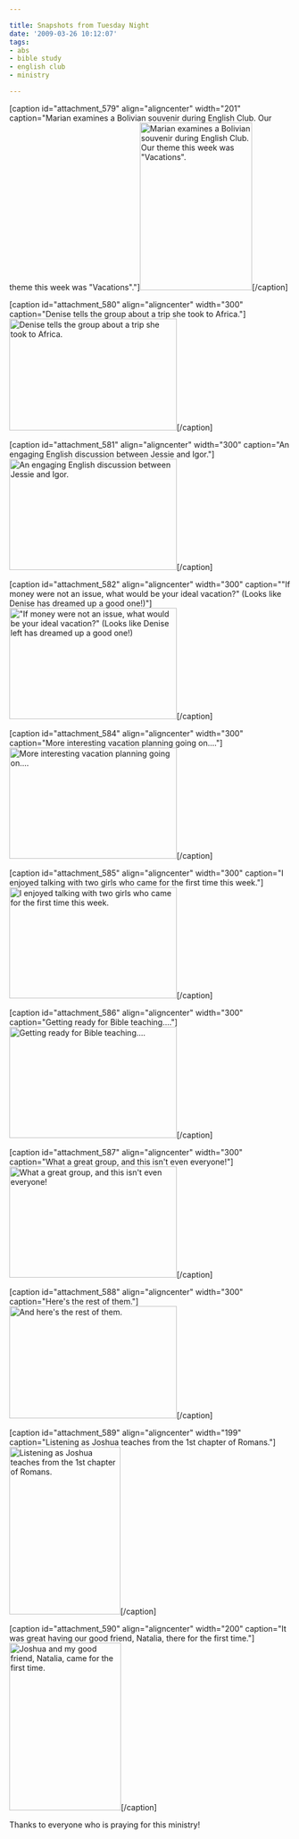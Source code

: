 ```yaml
---

title: Snapshots from Tuesday Night
date: '2009-03-26 10:12:07'
tags:
- abs
- bible study
- english club
- ministry

---
```


[caption id="attachment_579" align="aligncenter" width="201" caption="Marian examines a Bolivian souvenir during English Club. Our theme this week was &quot;Vacations&quot;."]<a href="https://s3.amazonaws.com/content.ofreport.com/2009/03/dsc_5132.jpg"><img class="size-medium wp-image-579" title="dsc_5132" src="https://s3.amazonaws.com/content.ofreport.com/2009/03/dsc_5132-201x300.jpg" alt="Marian examines a Bolivian souvenir during English Club. Our theme this week was &quot;Vacations&quot;." width="201" height="300" /></a>[/caption]

[caption id="attachment_580" align="aligncenter" width="300" caption="Denise tells the group about a trip she took to Africa."]<a href="https://s3.amazonaws.com/content.ofreport.com/2009/03/dsc_5130.jpg"><img class="size-medium wp-image-580" title="dsc_5130" src="https://s3.amazonaws.com/content.ofreport.com/2009/03/dsc_5130-300x200.jpg" alt="Denise tells the group about a trip she took to Africa." width="300" height="200" /></a>[/caption]

<!--more-->

[caption id="attachment_581" align="aligncenter" width="300" caption="An engaging English discussion between Jessie and Igor."]<a href="https://s3.amazonaws.com/content.ofreport.com/2009/03/dsc_5135.jpg"><img class="size-medium wp-image-581" title="dsc_5135" src="https://s3.amazonaws.com/content.ofreport.com/2009/03/dsc_5135-300x199.jpg" alt="An engaging English discussion between Jessie and Igor." width="300" height="199" /></a>[/caption]

[caption id="attachment_582" align="aligncenter" width="300" caption="&quot;If money were not an issue, what would be your ideal vacation?&quot; (Looks like Denise has dreamed up a good one!)"] <a href="https://s3.amazonaws.com/content.ofreport.com/2009/03/dsc_5136.jpg"><img class="size-medium wp-image-582" title="dsc_5136" src="https://s3.amazonaws.com/content.ofreport.com/2009/03/dsc_5136-300x199.jpg" alt="&quot;If money were not an issue, what would be your ideal vacation?&quot; (Looks like Denise left has dreamed up a good one!)" width="300" height="199" /></a>[/caption]

[caption id="attachment_584" align="aligncenter" width="300" caption="More interesting vacation planning going on...."]<a href="https://s3.amazonaws.com/content.ofreport.com/2009/03/dsc_5137.jpg"><img class="size-medium wp-image-584" title="dsc_5137" src="https://s3.amazonaws.com/content.ofreport.com/2009/03/dsc_5137-300x199.jpg" alt="More interesting vacation planning going on...." width="300" height="199" /></a>[/caption]

[caption id="attachment_585" align="aligncenter" width="300" caption="I enjoyed talking with two girls who came for the first time this week."]<a href="https://s3.amazonaws.com/content.ofreport.com/2009/03/dsc_5134.jpg"><img class="size-medium wp-image-585" title="dsc_5134" src="https://s3.amazonaws.com/content.ofreport.com/2009/03/dsc_5134-300x199.jpg" alt="I enjoyed talking with two girls who came for the first time this week." width="300" height="199" /></a>[/caption]

[caption id="attachment_586" align="aligncenter" width="300" caption="Getting ready for Bible teaching...."]<a href="https://s3.amazonaws.com/content.ofreport.com/2009/03/dsc_5138.jpg"><img class="size-medium wp-image-586" title="dsc_5138" src="https://s3.amazonaws.com/content.ofreport.com/2009/03/dsc_5138-300x199.jpg" alt="Getting ready for Bible teaching...." width="300" height="199" /></a>[/caption]

[caption id="attachment_587" align="aligncenter" width="300" caption="What a great group, and this isn&#39;t even everyone!"]<a href="https://s3.amazonaws.com/content.ofreport.com/2009/03/dsc_5139.jpg"><img class="size-medium wp-image-587" title="dsc_5139" src="https://s3.amazonaws.com/content.ofreport.com/2009/03/dsc_5139-300x199.jpg" alt="What a great group, and this isn't even everyone!" width="300" height="199" /></a>[/caption]

[caption id="attachment_588" align="aligncenter" width="300" caption="Here&#39;s the rest of them."]<a href="https://s3.amazonaws.com/content.ofreport.com/2009/03/dsc_5140.jpg"><img class="size-medium wp-image-588" title="dsc_5140" src="https://s3.amazonaws.com/content.ofreport.com/2009/03/dsc_5140-300x201.jpg" alt="And here's the rest of them." width="300" height="201" /></a>[/caption]

[caption id="attachment_589" align="aligncenter" width="199" caption="Listening as Joshua teaches from the 1st chapter of Romans."]<a href="https://s3.amazonaws.com/content.ofreport.com/2009/03/dsc_5142.jpg"><img class="size-medium wp-image-589" title="dsc_5142" src="https://s3.amazonaws.com/content.ofreport.com/2009/03/dsc_5142-199x300.jpg" alt="Listening as Joshua teaches from the 1st chapter of Romans." width="199" height="300" /></a>[/caption]

[caption id="attachment_590" align="aligncenter" width="200" caption="It was great having our good friend, Natalia, there for the first time."]<a href="https://s3.amazonaws.com/content.ofreport.com/2009/03/dsc_5141.jpg"><img class="size-medium wp-image-590" title="dsc_5141" src="https://s3.amazonaws.com/content.ofreport.com/2009/03/dsc_5141-200x300.jpg" alt="Joshua and my good friend, Natalia, came for the first time." width="200" height="300" /></a>[/caption]

Thanks to everyone who is praying for this ministry!
